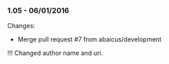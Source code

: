 

### 1.05 - 06/01/2016

 Changes: 


 * Merge pull request #7 from abaicus/development

!!! Changed author name and uri.
